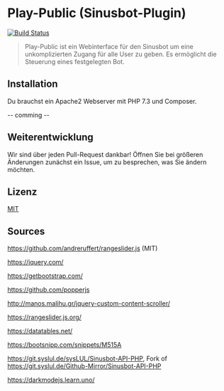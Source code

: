 # Play-Public (Sinusbot-Plugin)
[![Build Status](https://drone.syslul.de/api/badges/sysLUL/play-public/status.svg)](https://drone.syslul.de/sysLUL/play-public)
> Play-Public ist ein Webinterface für den Sinusbot um eine unkomplizierten Zugang für alle User zu geben. Es ermöglicht die Steuerung eines festgelegten Bot.

## Installation

Du brauchst ein Apache2 Webserver mit PHP 7.3 und Composer.

-- comming --

## Weiterentwicklung

Wir sind über jeden Pull-Request dankbar! Öffnen Sie bei größeren Änderungen zunächst ein Issue, um zu besprechen, was Sie ändern möchten.

## Lizenz

[MIT](https://git.syslul.de/sysLUL/play-public)


## Sources
https://github.com/andreruffert/rangeslider.js (MIT)

https://jquery.com/

https://getbootstrap.com/

https://github.com/popperjs

http://manos.malihu.gr/jquery-custom-content-scroller/

https://rangeslider.js.org/

https://datatables.net/

https://bootsnipp.com/snippets/M515A

https://git.syslul.de/sysLUL/Sinusbot-API-PHP, Fork of https://git.syslul.de/Github-Mirror/Sinusbot-API-PHP

https://darkmodejs.learn.uno/
